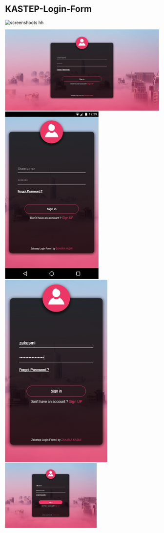 # KASTEP-Login-Form

![screenshoots](bg4.png)
hh
<div>
<img src="screenshoots/bg1.png" >
</div>

<div>
<img src="screenshoots/bg2.png" >
</div>

<div>
<img src="screenshoots/bg3.png" >
</div>

<div>
<img src="screenshoots/bg4.png" width="300px">
</div>
